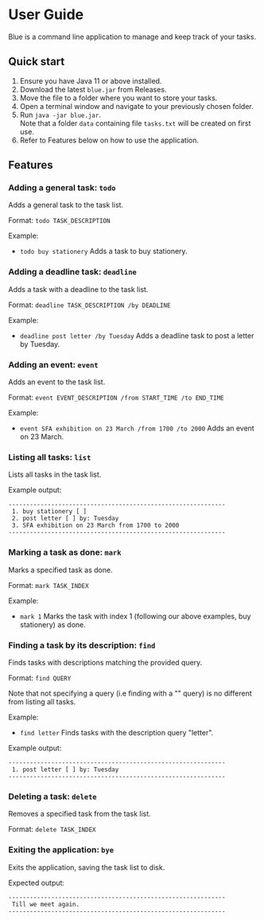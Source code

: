 # User Guide

Blue is a command line application to manage and keep track of your tasks.

## Quick start
1. Ensure you have Java 11 or above installed.
2. Download the latest `blue.jar` from Releases.
3. Move the file to a folder where you want to store your tasks.
4. Open a terminal window and navigate to your previously chosen folder.
5. Run `java -jar blue.jar`. <br> Note that a folder `data` containing file `tasks.txt` will be created on first use.
6. Refer to Features below on how to use the application.

## Features 

### Adding a general task: `todo`

Adds a general task to the task list.

Format: `todo TASK_DESCRIPTION`

Example:
- `todo buy stationery` Adds a task to buy stationery.

### Adding a deadline task: `deadline`

Adds a task with a deadline to the task list.

Format: `deadline TASK_DESCRIPTION /by DEADLINE`

Example:
- `deadline post letter /by Tuesday` Adds a deadline task to post a letter by Tuesday.

### Adding an event: `event`

Adds an event to the task list.

Format: `event EVENT_DESCRIPTION /from START_TIME /to END_TIME`

Example:
- `event SFA exhibition on 23 March /from 1700 /to 2000` Adds an event on 23 March.

### Listing all tasks: `list`

Lists all tasks in the task list.

Example output:
```
-------------------------------------------------------------
 1. buy stationery [ ]
 2. post letter [ ] by: Tuesday
 3. SFA exhibition on 23 March from 1700 to 2000
-------------------------------------------------------------
```

### Marking a task as done: `mark`

Marks a specified task as done.

Format: `mark TASK_INDEX`

Example:
- `mark 1` Marks the task with index 1 (following our above examples, buy stationery) as done.

### Finding a task by its description: `find`

Finds tasks with descriptions matching the provided query.

Format: `find QUERY`

Note that not specifying a query (i.e finding with a "" query) is no different from listing all tasks.

Example:
- `find letter` Finds tasks with the description query "letter".

Example output:
```
-------------------------------------------------------------
 1. post letter [ ] by: Tuesday
-------------------------------------------------------------
```

### Deleting a task: `delete`

Removes a specified task from the task list.

Format: `delete TASK_INDEX`

### Exiting the application: `bye`

Exits the application, saving the task list to disk.

Expected output:
```
-------------------------------------------------------------
 Till we meet again.
-------------------------------------------------------------
```
